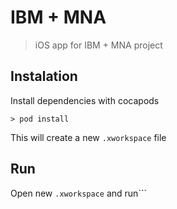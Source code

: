 # IBM + MNA
> iOS app for IBM + MNA project

## Instalation
Install dependencies with cocapods
```
> pod install
```
This will create a new `.xworkspace` file

## Run
Open new `.xworkspace` and run```
